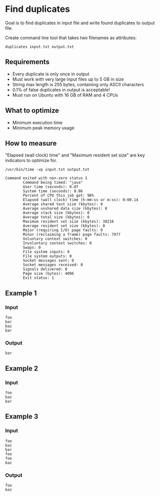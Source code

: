 # Find duplicates
Goal is to find duplicates in input file and write found duplicates to output file.

Create command line tool that takes two filenames as attributes:
```
duplicates input.txt output.txt
```



## Requirements
* Every duplicate is only once in output
* Must work with very large input files up to 5 GB in size
* String max length is 255 bytes, containing only ASCII characters
* 0.1% of false duplicates in output is acceptable! 
* Must run on Ubuntu with 16 GB of RAM and 4 CPUs

## What to optimize
* Minimum execution time
* Minimum peak memory usage

## How to measure
"Elapsed (wall clock) time" and "Maximum resident set size" are key indicators to optimize for.
```
/usr/bin/time -vp input.txt output.txt

Command exited with non-zero status 1
        Command being timed: "java"
        User time (seconds): 0.07
        System time (seconds): 0.06
        Percent of CPU this job got: 98%
        Elapsed (wall clock) time (h:mm:ss or m:ss): 0:00.14
        Average shared text size (kbytes): 0
        Average unshared data size (kbytes): 0
        Average stack size (kbytes): 0
        Average total size (kbytes): 0
        Maximum resident set size (kbytes): 30216
        Average resident set size (kbytes): 0
        Major (requiring I/O) page faults: 0
        Minor (reclaiming a frame) page faults: 7977
        Voluntary context switches: 0
        Involuntary context switches: 0
        Swaps: 0
        File system inputs: 0
        File system outputs: 0
        Socket messages sent: 0
        Socket messages received: 0
        Signals delivered: 0
        Page size (bytes): 4096
        Exit status: 1
```

## Example 1 
### Input
```
foo
bar
baz
bar
```

### Output
```
bar
```

## Example 2 

### Input
```
foo
baz
bar
```

## Example 3
### Input
```
foo
baz
bar
foo
foo
baz
``` 
### Output
```
foo
baz
``` 
